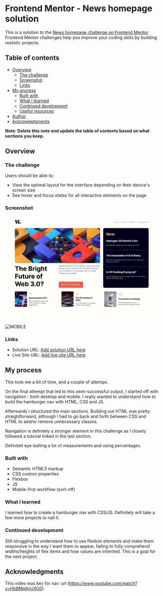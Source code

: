 # Frontend Mentor - News homepage solution

This is a solution to the [News homepage challenge on Frontend Mentor](https://www.frontendmentor.io/challenges/news-homepage-H6SWTa1MFl). Frontend Mentor challenges help you improve your coding skills by building realistic projects.

## Table of contents

- [Overview](#overview)
  - [The challenge](#the-challenge)
  - [Screenshot](#screenshot)
  - [Links](#links)
- [My process](#my-process)
  - [Built with](#built-with)
  - [What I learned](#what-i-learned)
  - [Continued development](#continued-development)
  - [Useful resources](#useful-resources)
- [Author](#author)
- [Acknowledgments](#acknowledgments)

**Note: Delete this note and update the table of contents based on what sections you keep.**

## Overview

### The challenge

Users should be able to:

- View the optimal layout for the interface depending on their device's screen size
- See hover and focus states for all interactive elements on the page

### Screenshot

![DESKTOP](./screenshots/screenshot_desktop.html.png)
![MOBILE](./screenshots/screenshot_mobile.html.png)

### Links

- Solution URL: [Add solution URL here](https://your-solution-url.com)
- Live Site URL: [Add live site URL here](https://your-live-site-url.com)

## My process

This took me a bit of time, and a couple of attemps.

On the final attempt that led to this semi-successful output, I started off with navigation - both desktop and mobile. I really wanted to understand how to build the hamburger nav with HTML, CSS and JS.

Afterwards I structured the main sections. Building out HTML was pretty straightforward, although I had to go back and forth between CSS and HTML to add/or remove unnecessary classes.

Navigation is defnitely a stronger element in this challenge as I closely followed a tutorial linked in the last section.

Definitelt eye-balling a lot of measurements and using percentages.

### Built with

- Semantic HTML5 markup
- CSS custom properties
- Flexbox
- JS
- Mobile-first workflow (sort-off)

### What I learned

I learned how to create a hamburger nav with CSS/JS. Definitely will take a few more projects to nail it.

### Continued development

Still struggling to understand how to use flexbox elements and make them responsive in the way I want them to appear, failing to fully comprehend widths/heights of flex items and how values are inherited. This is a goal for the next project.

## Acknowledgments

This video was key for nav: url (https://www.youtube.com/watch?v=HbBMp6yUXO0).
